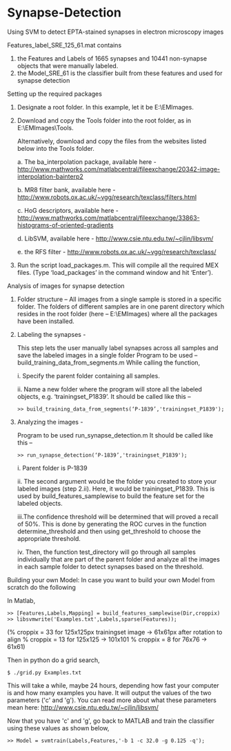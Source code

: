 # Synapse-Detection
Using SVM to detect EPTA-stained synapses in electron microscopy images

Features_label_SRE_125_61.mat contains

1. the Features and Labels of 1665 synapses and 10441 non-synapse objects that were manually labeled.
2. the Model_SRE_61 is the classifier built from these features and used for synapse detection

Setting up the required packages

1.	Designate a root folder. In this example, let it be E:\EMImages.
2.	Download and copy the Tools folder into the root folder, as in E:\EMImages\Tools.
    
    Alternatively, download and copy the files from the websites listed below into the Tools folder.

    a.	The ba_interpolation package, available here - 
        http://www.mathworks.com/matlabcentral/fileexchange/20342-image-interpolation-bainterp2
    
    b.	MR8 filter bank, available here -
        http://www.robots.ox.ac.uk/~vgg/research/texclass/filters.html
    
    c.	HoG descriptors, available here - 
        http://www.mathworks.com/matlabcentral/fileexchange/33863-histograms-of-oriented-gradients
    
    d.	LibSVM, available here -  http://www.csie.ntu.edu.tw/~cjlin/libsvm/
    
    e.	 the RFS filter - http://www.robots.ox.ac.uk/~vgg/research/texclass/
3.	Run the script load_packages.m. This will compile all the required MEX files.
    (Type ‘load_packages’ in the command window and hit ‘Enter’).

Analysis of images for synapse detection

1.	Folder structure –
    All images from a single sample is stored in a specific folder. The folders of different samples are in one parent directory which     resides in the root folder (here – E:\EMImages) where all the packages have been installed.

2.	Labeling the synapses - 

    This step lets the user manually label synapses across all samples and save the labeled images in a single folder
    Program to be used – build_training_data_from_segments.m
    While calling the function,
    
    i.	Specify the parent folder containing all samples.
    
    ii.	Name a new folder where the program will store all the labeled objects, e.g. ‘trainingset_P1839’.
    It should be called like this – 
    
        >> build_training_data_from_segments(‘P-1839’,'trainingset_P1839');

3.	Analyzing the images - 

    Program to be used run_synapse_detection.m
    It should be called like this – 

        >> run_synapse_detection(‘P-1839’,'trainingset_P1839');
        

    i. Parent folder is P-1839
    
    ii. The second argument would be the folder you created to store your labeled images (step 2.ii). Here, it would be                       trainingset_P1839. This is used by build_features_samplewise to build the feature set for the labeled objects.
    
    iii.The confidence threshold will be determined that will proved a recall of 50%. This is done by generating the ROC curves in            the function determine_threshold and then using get_threshold to choose the appropriate threshold.
    
    iv.	Then, the function test_directory will go through all samples individually that are part of the parent folder and analyze all         the images in each sample folder to detect synapses based on the threshold.

Building your own Model: In case you want to build your own Model from scratch do the following

In Matlab,

    >> [Features,Labels,Mapping] = build_features_samplewise(Dir,croppix)
    >> libsvmwrite('Examples.txt',Labels,sparse(Features));
(% croppix = 33 for 125x125px trainingset image -> 61x61px after rotation to align
% croppix = 13 for 125x125 -> 101x101
% croppix = 8  for 76x76 -> 61x61)

Then in python do a grid search,

    $ ./grid.py Examples.txt

This will take a while, maybe 24 hours, depending how fast your computer is and how many examples you have. It will output the values of the two parameters ('c' and 'g'). You can read more about what
these parameters mean here: http://www.csie.ntu.edu.tw/~cjlin/libsvm/

Now that you have 'c' and 'g', go back to MATLAB and train the classifier using these values as shown below,

    >> Model = svmtrain(Labels,Features,'-b 1 -c 32.0 -g 0.125 -q');
